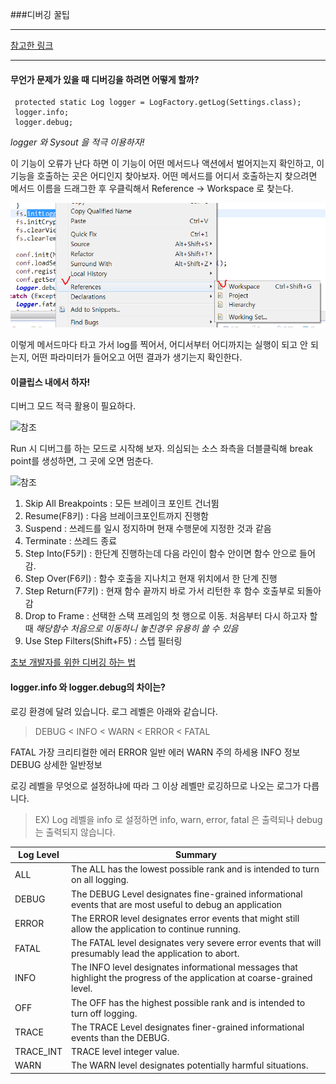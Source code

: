 ###디버깅 꿀팁

<hr/>

[참고한 링크](http://stackoverflow.com/questions/2342280/difference-between-logger-info-and-logger-debug)

<hr/>

#### 무언가 문제가 있을 때 디버깅을 하려면 어떻게 할까?
```
 protected static Log logger = LogFactory.getLog(Settings.class);
 logger.info;
 logger.debug;
```
*logger 와 Sysout 을 적극 이용하자!*

이 기능이 오류가 난다 하면 이 기능이 어떤 메서드나 액션에서 벌어지는지 확인하고, 이 기능을 호출하는 곳은 어디인지 찾아보자.
어떤 메서드를 어디서 호출하는지 찾으려면 메서드 이름을 드래그한 후 우클릭해서 Reference -> Workspace 로 찾는다.

![이 메서드가 사용된 곳 찾는 방법](https://raw.githubusercontent.com/hero0926/HERO_TIL/master/General/DEBUG_ref1.PNG)

이렇게 메서드마다 타고 가서 log를 찍어서, 어디서부터 어디까지는 실행이 되고 안 되는지, 어떤 파라미터가 들어오고 어떤 결과가 생기는지 확인한다.

#### 이클립스 내에서 하자!

디버그 모드 적극 활용이 필요하다.

![참조](http://cfile22.uf.tistory.com/image/232D57485570C9DD0DF53D)

Run 시 디버그를 하는 모드로 시작해 보자.
의심되는 소스 좌측을 더블클릭해 break point를 생성하면, 그 곳에 오면 멈춘다.

![참조](http://cfile21.uf.tistory.com/image/233041485570C9E40CB473)

1) Skip All Breakpoints : 모든 브레이크 포인트 건너뜀
2) Resume(F8키) : 다음 브레이크포인트까지 진행함
3) Suspend : 쓰레드를 일시 정지하며 현재 수행문에 지정한 것과 같음
4) Terminate : 쓰레드 종료
6) Step Into(F5키) : 한단계 진행하는데 다음 라인이 함수 안이면 함수 안으로 들어감.
7) Step Over(F6키) : 함수 호출을 지나치고 현재 위치에서 한 단계 진행
8) Step Return(F7키) : 현재 함수 끝까지 바로 가서 리턴한 후 함수 호출부로 되돌아 감
9) Drop to Frame : 선택한 스택 프레임의 첫 행으로 이동. 처음부터 다시 하고자 할 때 *해당함수 처음으로 이동하니 놓친경우 유용히 쓸 수 있음*
10) Use Step Filters(Shift+F5) : 스텝 필터링

[초보 개발자를 위한 디버깅 하는 법](https://okky.kr/article/272227)

#### logger.info 와 logger.debug의 차이는?

로깅 환경에 달려 있습니다.
로그 레벨은 아래와 같습니다.
> DEBUG < INFO < WARN < ERROR < FATAL

FATAL 가장 크리티컬한 에러
ERROR 일반 에러
WARN 주의 하세용
INFO 정보
DEBUG 상세한 일반정보

로깅 레벨을 무엇으로 설정하냐에 따라 그 이상 레벨만 로깅하므로 나오는 로그가 다릅니다.
> EX) Log 레벨을 info 로 설정하면 info, warn, error, fatal 은 출력되나 debug 는 출력되지 않습니다.

Log Level | Summary
------------ | -------------
ALL | The ALL has the lowest possible rank and is intended to turn on all logging.
DEBUG | The DEBUG Level designates fine-grained informational events that are most useful to debug an application
ERROR | The ERROR level designates error events that might still allow the application to continue running.
FATAL | The FATAL level designates very severe error events that will presumably lead the application to abort.
INFO | The INFO level designates informational messages that highlight the progress of the application at coarse-grained level.
OFF | The OFF has the highest possible rank and is intended to turn off logging.
TRACE | The TRACE Level designates finer-grained informational events than the DEBUG.
TRACE_INT | TRACE level integer value.
WARN | The WARN level designates potentially harmful situations.

